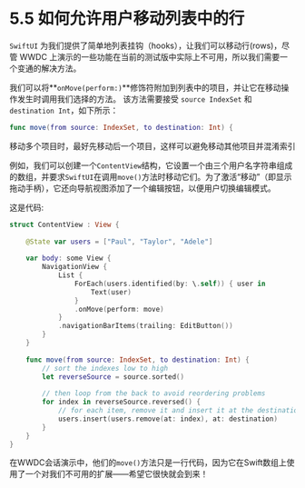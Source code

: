 # 5.5 如何允许用户移动列表中的行

`SwiftUI` 为我们提供了简单地列表挂钩（hooks），让我们可以移动行\(rows\)，尽管 WWDC 上演示的一些功能在当前的测试版中实际上不可用，所以我们需要一个变通的解决方法。

我们可以将**`onMove(perform:)`**修饰符附加到列表中的项目，并让它在移动操作发生时调用我们选择的方法。 该方法需要接受 `source IndexSet` 和 `destination Int`，如下所示：

```swift
func move(from source: IndexSet, to destination: Int) {
```

移动多个项目时，最好先移动后一个项目，这样可以避免移动其他项目并混淆索引

例如，我们可以创建一个`ContentView`结构，它设置一个由三个用户名字符串组成的数组，并要求`SwiftUI`在调用`move()`方法时移动它们。为了激活“移动”（即显示拖动手柄），它还向导航视图添加了一个编辑按钮，以便用户切换编辑模式。

这是代码:

```swift
struct ContentView : View {
    
    @State var users = ["Paul", "Taylor", "Adele"]
    
    var body: some View {
        NavigationView {
            List {
                ForEach(users.identified(by: \.self)) { user in
                    Text(user)
                }
                .onMove(perform: move)
            }
            .navigationBarItems(trailing: EditButton())
        }
    }
    
    func move(from source: IndexSet, to destination: Int) {
        // sort the indexes low to high
        let reverseSource = source.sorted()
        
        // then loop from the back to avoid reordering problems
        for index in reverseSource.reversed() {
            // for each item, remove it and insert it at the destination
            users.insert(users.remove(at: index), at: destination)
        }
    }
}
```

在WWDC会话演示中，他们的`move()`方法只是一行代码，因为它在Swift数组上使用了一个对我们不可用的扩展——希望它很快就会到来！

